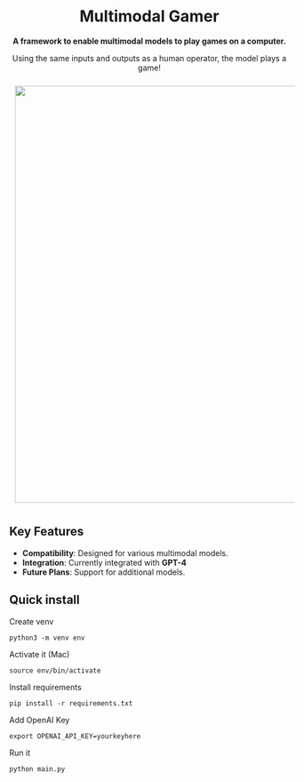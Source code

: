 <h1 align="center">Multimodal Gamer</h1>

<p align="center">
  <strong>A framework to enable multimodal models to play games on a computer.</strong>
</p>
<p align="center">
  Using the same inputs and outputs as a human operator, the model plays a game!
</p>
<div align="center">
  <img src="https://github.com/joshbickett/multimodal-gamer/assets/42594239/a569d704-7d5d-4869-b399-7103cd098fe9" width="750"  style="margin: 10px;"/>
</div>

## Key Features
- **Compatibility**: Designed for various multimodal models.
- **Integration**: Currently integrated with **GPT-4**
- **Future Plans**: Support for additional models.

## Quick install

Create venv
```
python3 -m venv env
```
Activate it (Mac)
```
source env/bin/activate
```
Install requirements
```
pip install -r requirements.txt
```
Add OpenAI Key
```
export OPENAI_API_KEY=yourkeyhere
```
Run it
```
python main.py
```
